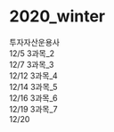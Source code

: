 # 2020_winter

투자자산운용사<br>
12/5 3과목_2<br>
12/7 3과목_3<br>
12/12 3과목_4<br>
12/14 3과목_5<br>
12/16 3과목_6<br>
12/19 3과목_7<br>
12/20 
